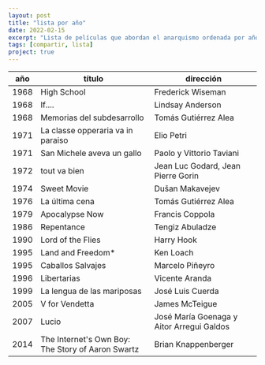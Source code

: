 ```yaml
---
layout: post
title: "lista por año"
date: 2022-02-15
excerpt: "Lista de películas que abordan el anarquismo ordenada por año"
tags: [compartir, lista]
project: true
---
```


| año  | título                                            | dirección                                 |
|------|---------------------------------------------------|-------------------------------------------|
| 1968 | High School                                       | Frederick Wiseman                         |
| 1968 | If....                                            | Lindsay Anderson                          |
| 1968 | Memorias del subdesarrollo                        | Tomás Gutiérrez Alea                      |
| 1971 | La classe opperaria va in paraiso                 | Elio Petri                                |
| 1971 | San Michele aveva un gallo                        | Paolo y Vittorio Taviani                  |
| 1972 | tout va bien                                      | Jean Luc Godard, Jean Pierre Gorin        |
| 1974 | Sweet Movie                                       | Dušan Makavejev                           |
| 1976 | La última cena                                    | Tomás Gutiérrez Alea                      |
| 1979 | Apocalypse Now                                    | Francis Coppola                           |
| 1986 | Repentance                                        | Tengiz Abuladze                           |
| 1990 | Lord of the Flies                                 | Harry Hook                                |
| 1995 | Land and Freedom*                                 | Ken Loach                                 |
| 1995 | Caballos Salvajes                                 | Marcelo Piñeyro                           |
| 1996 | Libertarias                                       | Vicente Aranda                            |
| 1999 | La lengua de las mariposas                        | José Luis Cuerda                          |
| 2005 | V for Vendetta                                    | James McTeigue                            |
| 2007 | Lucio                                             | José María Goenaga y Aitor Arregui Galdos |
| 2014 | The Internet's Own Boy: The Story of Aaron Swartz | Brian Knappenberger                       |